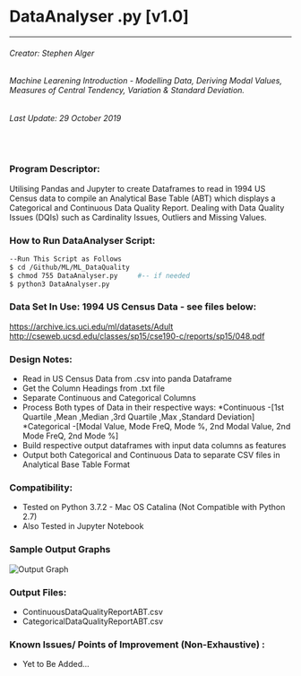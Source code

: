 # DataAnalyser .py [v1.0]
* * *
###### Creator: Stephen Alger
###### Machine Learening Introduction - Modelling Data, Deriving Modal Values, Measures of Central Tendency, Variation & Standard Deviation.
###### Last Update: 29 October 2019
<br/>

### Program Descriptor: 
Utilising Pandas and Jupyter to create Dataframes to read in 1994 US Census data to compile an Analytical Base Table (ABT) which displays a Categorical and Continuous Data Quality Report. Dealing with Data Quality Issues (DQIs) such as Cardinality Issues, Outliers and Missing Values.

### How to Run DataAnalyser Script:

```sh
--Run This Script as Follows
$ cd /Github/ML/ML_DataQuality
$ chmod 755 DataAnalyser.py     #-- if needed 
$ python3 DataAnalyser.py
```

### Data Set In Use: 1994 US Census Data - see files below:
https://archive.ics.uci.edu/ml/datasets/Adult
http://cseweb.ucsd.edu/classes/sp15/cse190-c/reports/sp15/048.pdf

### Design Notes:
- Read in US Census Data from .csv into panda Dataframe
- Get the Column Headings from .txt file
- Separate Continuous and Categorical Columns
- Process Both types of Data in their respective ways:
*Continuous -[1st Quartile ,Mean ,Median ,3rd Quartile ,Max ,Standard Deviation]
*Categorical -[Modal Value, Mode FreQ, Mode %, 2nd Modal Value, 2nd Mode FreQ, 2nd Mode %]
- Build respective output dataframes with input data columns as features
- Output both Categorical and Continuous Data to separate CSV files in Analytical Base Table Format

### Compatibility: 
* Tested on Python 3.7.2 - Mac OS Catalina (Not Compatible with Python 2.7)
* Also Tested in Jupyter Notebook

### Sample Output Graphs
![Output Graph](https://github.com/Stephen2697/ML/blob/master/ML_graph.png)

### Output Files:
- ContinuousDataQualityReportABT.csv
- CategoricalDataQualityReportABT.csv


### Known Issues/ Points of Improvement (Non-Exhaustive) :
- Yet to Be Added...



